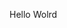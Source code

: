 Hello Wolrd






























































































































































